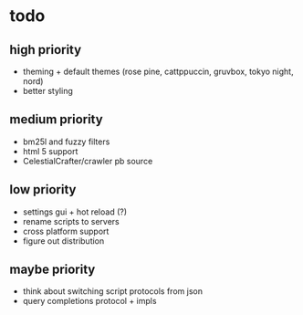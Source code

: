# todo

## high priority

- theming + default themes (rose pine, cattppuccin, gruvbox, tokyo night, nord)
- better styling

## medium priority

- bm25l and fuzzy filters
- html 5 support
- CelestialCrafter/crawler pb source

## low priority

- settings gui + hot reload (?)
- rename scripts to servers
- cross platform support
- figure out distribution

## maybe priority

- think about switching script protocols from json
- query completions protocol + impls
